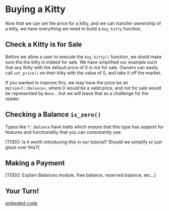 Buying a Kitty
===

Now that we can set the price for a kitty, and we can transfer ownership of a kitty, we have everything we need to build a `buy_kitty` function.

## Check a Kitty is for Sale

Before we allow a user to execute the `buy_kitty()` function, we shold make sure tha the kitty is indeed for sale. We have simplified our example such that any Kitty with the default price of 0 is not for sale. Owners can easily call `set_price()` on their kitty with the value of 0, and take it off the market.

If you wanted to improve this, we may have the price be an `Option<T::Balance>`, where 0 would be a valid price, and not for sale would be represented by `None`... but we will leave that as a challenge for the reader.

## Checking a Balance `is_zero()`

Types like `T::Balance` have traits which ensure that this type has support for features and functionality that you can consistantly use.

[TODO: Is it worth introducing this in our tutorial? Should we simplify or just glaze over this?]

## Making a Payment

[TODO: Explain Balances module, free balance, reserved balance, etc...]

## Your Turn!

[embeded-code](./assets/3.3-template.rs ':include :type=code embed')

